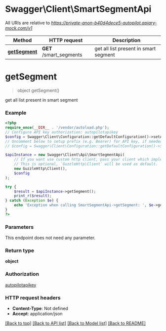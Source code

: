 # Swagger\Client\SmartSegmentApi

All URIs are relative to *https://private-anon-b40d4dece5-autopilot.apiary-mock.com/v1*

Method | HTTP request | Description
------------- | ------------- | -------------
[**getSegment**](SmartSegmentApi.md#getSegment) | **GET** /smart_segments | get all list present in smart segment

# **getSegment**
> object getSegment()

get all list present in smart segment

### Example
```php
<?php
require_once(__DIR__ . '/vendor/autoload.php');
// Configure API key authorization: autopilotapikey
$config = Swagger\Client\Configuration::getDefaultConfiguration()->setApiKey('autopilotapikey', 'YOUR_API_KEY');
// Uncomment below to setup prefix (e.g. Bearer) for API key, if needed
// $config = Swagger\Client\Configuration::getDefaultConfiguration()->setApiKeyPrefix('autopilotapikey', 'Bearer');

$apiInstance = new Swagger\Client\Api\SmartSegmentApi(
    // If you want use custom http client, pass your client which implements `GuzzleHttp\ClientInterface`.
    // This is optional, `GuzzleHttp\Client` will be used as default.
    new GuzzleHttp\Client(),
    $config
);

try {
    $result = $apiInstance->getSegment();
    print_r($result);
} catch (Exception $e) {
    echo 'Exception when calling SmartSegmentApi->getSegment: ', $e->getMessage(), PHP_EOL;
}
?>
```

### Parameters
This endpoint does not need any parameter.

### Return type

**object**

### Authorization

[autopilotapikey](../../README.md#autopilotapikey)

### HTTP request headers

 - **Content-Type**: Not defined
 - **Accept**: application/json

[[Back to top]](#) [[Back to API list]](../../README.md#documentation-for-api-endpoints) [[Back to Model list]](../../README.md#documentation-for-models) [[Back to README]](../../README.md)

